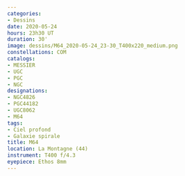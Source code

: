```yaml
---
categories:
- Dessins
date: 2020-05-24
hours: 23h30 UT
duration: 30'
image: dessins/M64_2020-05-24_23-30_T400x220_medium.png
constellations: COM
catalogs:
- MESSIER
- UGC
- PGC
- NGC
designations:
- NGC4826
- PGC44182
- UGC8062
- M64 
tags:
- Ciel profond
- Galaxie spirale
title: M64
location: La Montagne (44)
instrument: T400 f/4.3
eyepiece: Ethos 8mm
---
```

